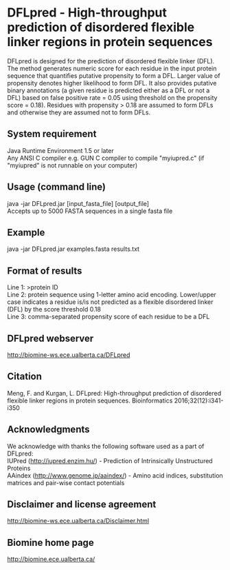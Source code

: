 # DFLpred - High-throughput prediction of disordered flexible linker regions in protein sequences  
DFLpred is designed for the prediction of disordered flexible linker (DFL). The method generates numeric score for each residue in the input protein sequence that quantifies putative propensity to form a DFL. Larger value of propensity denotes higher likelihood to form DFL. It also provides putative binary annotations (a given residue is predicted either as a DFL or not a DFL) based on false positive rate = 0.05 using threshold on the propensity score = 0.18). Residues with propensity > 0.18 are assumed to form DFLs and otherwise they are assumed not to form DFLs.  

## System requirement
Java Runtime Environment 1.5 or later  
Any ANSI C compiler e.g. GUN C compiler to compile "myiupred.c" (if "myiupred" is not runnable on your  computer)

## Usage (command line)
java -jar DFLpred.jar [input_fasta_file] [output_file]  
Accepts up to 5000 FASTA sequences in a single fasta file

## Example
java -jar DFLpred.jar examples.fasta results.txt

## Format of results
Line 1: >protein ID  
Line 2: protein sequence using 1-letter amino acid encoding. Lower/upper case indicates a residue is/is not predicted as a flexible disordered linker (DFL) by the score threshold 0.18  
Line 3: comma-separated propensity score of each residue to be a DFL

## DFLpred webserver
http://biomine-ws.ece.ualberta.ca/DFLpred

## Citation
Meng, F. and Kurgan, L. DFLpred: High-throughput prediction of disordered flexible linker regions in protein sequences. Bioinformatics 2016;32(12):i341-i350

## Acknowledgments
We acknowledge with thanks the following software used as a part of DFLpred:  
IUPred (http://iupred.enzim.hu/) - Prediction of Intrinsically Unstructured Proteins  
AAindex (http://www.genome.jp/aaindex/) - Amino acid indices, substitution matrices and pair-wise contact potentials 

## Disclaimer and license agreement
http://biomine-ws.ece.ualberta.ca/Disclaimer.html

## Biomine home page
http://biomine.ece.ualberta.ca/